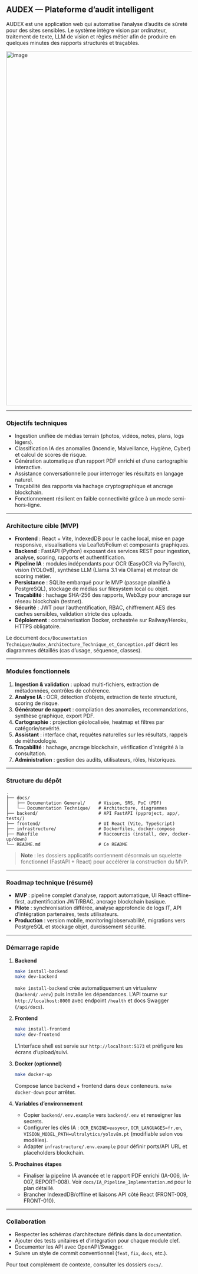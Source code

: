 ## AUDEX — Plateforme d’audit intelligent

AUDEX est une application web qui automatise l’analyse d’audits de sûreté pour des sites sensibles. Le système intègre vision par ordinateur, traitement de texte, LLM de vision et règles métier afin de produire en quelques minutes des rapports structurés et traçables.


<img width="1457" height="959" alt="image" src="https://github.com/user-attachments/assets/c0170c07-4e09-4d73-a808-fe435d19f851" />



---

### Objectifs techniques
- Ingestion unifiée de médias terrain (photos, vidéos, notes, plans, logs légers).
- Classification IA des anomalies (Incendie, Malveillance, Hygiène, Cyber) et calcul de scores de risque.
- Génération automatique d’un rapport PDF enrichi et d’une cartographie interactive.
- Assistance conversationnelle pour interroger les résultats en langage naturel.
- Traçabilité des rapports via hachage cryptographique et ancrage blockchain.
- Fonctionnement résilient en faible connectivité grâce à un mode semi-hors-ligne.

---

### Architecture cible (MVP)
- **Frontend** : React + Vite, IndexedDB pour le cache local, mise en page responsive, visualisations via Leaflet/Folium et composants graphiques.
- **Backend** : FastAPI (Python) exposant des services REST pour ingestion, analyse, scoring, rapports et authentification.
- **Pipeline IA** : modules indépendants pour OCR (EasyOCR via PyTorch), vision (YOLOv8), synthèse LLM (Llama 3.1 via Ollama) et moteur de scoring métier.
- **Persistance** : SQLite embarqué pour le MVP (passage planifié à PostgreSQL), stockage de médias sur filesystem local ou objet.
- **Traçabilité** : hachage SHA-256 des rapports, Web3.py pour ancrage sur réseau blockchain (testnet).
- **Sécurité** : JWT pour l’authentification, RBAC, chiffrement AES des caches sensibles, validation stricte des uploads.
- **Déploiement** : containerisation Docker, orchestrée sur Railway/Heroku, HTTPS obligatoire.

Le document `docs/Documentation Technique/Audex_Architecture_Technique_et_Conception.pdf` décrit les diagrammes détaillés (cas d’usage, séquence, classes).

---

### Modules fonctionnels
1. **Ingestion & validation** : upload multi-fichiers, extraction de métadonnées, contrôles de cohérence.
2. **Analyse IA** : OCR, détection d’objets, extraction de texte structuré, scoring de risque.
3. **Générateur de rapport** : compilation des anomalies, recommandations, synthèse graphique, export PDF.
4. **Cartographie** : projection géolocalisée, heatmap et filtres par catégorie/sevérité.
5. **Assistant** : interface chat, requêtes naturelles sur les résultats, rappels de méthodologie.
6. **Traçabilité** : hachage, ancrage blockchain, vérification d’intégrité à la consultation.
7. **Administration** : gestion des audits, utilisateurs, rôles, historiques.

---

### Structure du dépôt
```
.
├── docs/
│   ├── Documentation General/     # Vision, SRS, PoC (PDF)
│   └── Documentation Technique/   # Architecture, diagrammes
├── backend/                       # API FastAPI (pyproject, app/, tests/)
├── frontend/                      # UI React (Vite, TypeScript)
├── infrastructure/                # Dockerfiles, docker-compose
├── Makefile                       # Raccourcis (install, dev, docker-up/down)
└── README.md                      # Ce README    
```

> **Note** : les dossiers applicatifs contiennent désormais un squelette fonctionnel (FastAPI + React) pour accélérer la construction du MVP.

---

### Roadmap technique (résumé)
- **MVP** : pipeline complet d’analyse, rapport automatique, UI React offline-first, authentification JWT/RBAC, ancrage blockchain basique.
- **Pilote** : synchronisation différée, analyse approfondie de logs IT, API d’intégration partenaires, tests utilisateurs.
- **Production** : version mobile, monitoring/observabilité, migrations vers PostgreSQL et stockage objet, durcissement sécurité.

---

### Démarrage rapide
1. **Backend**
   ```bash
   make install-backend
   make dev-backend
   ```
   `make install-backend` crée automatiquement un virtualenv (`backend/.venv`) puis installe les dépendances. L’API tourne sur `http://localhost:8000` avec endpoint `/health` et docs Swagger (`/api/docs`).

2. **Frontend**
   ```bash
   make install-frontend
   make dev-frontend
   ```
   L’interface shell est servie sur `http://localhost:5173` et préfigure les écrans d’upload/suivi.

3. **Docker (optionnel)**
   ```bash
   make docker-up
   ```
   Compose lance backend + frontend dans deux conteneurs. `make docker-down` pour arrêter.

4. **Variables d’environnement**
   - Copier `backend/.env.example` vers `backend/.env` et renseigner les secrets.
   - Configurer les clés IA : `OCR_ENGINE=easyocr`, `OCR_LANGUAGES=fr,en`, `VISION_MODEL_PATH=ultralytics/yolov8n.pt` (modifiable selon vos modèles).
   - Adapter `infrastructure/.env.example` pour définir ports/API URL et placeholders blockchain.

5. **Prochaines étapes**
   - Finaliser la pipeline IA avancée et le rapport PDF enrichi (IA-006, IA-007, REPORT-008). Voir `docs/IA_Pipeline_Implementation.md` pour le plan détaillé.
   - Brancher IndexedDB/offline et liaisons API côté React (FRONT-009, FRONT-010).

---

### Collaboration
- Respecter les schémas d’architecture définis dans la documentation.
- Ajouter des tests unitaires et d’intégration pour chaque module clef.
- Documenter les API avec OpenAPI/Swagger.
- Suivre un style de commit conventionnel (`feat`, `fix`, `docs`, etc.).

Pour tout complément de contexte, consulter les dossiers `docs/`.
